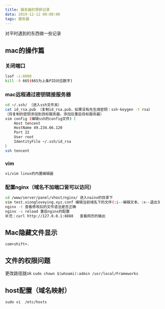 ```yaml
---
title: 服务器的零碎记录
data: 2019-12-12 00:00:00
tags: 服务器
---
```


对平时遇到的东西做一些记录

<!-- more -->

## mac的操作篇

### 关闭端口

```bash
lsof -i:8080
kill -9 665(665为上条PID对应数字)
```

### mac远程通过密钥链接服务器

```bash
cd ~/.ssh/ （进入ssh文件夹）
cat id_rsa.pub （复制id_rsa.pub，如果没有先生成密钥：ssh-keygen -t rsa）
（将复制的密钥添加到目标服务器，添加后重启目标服务器）
vim config (编辑ssh的config文件)（
    Host tencent
    HostName 49.234.66.120
    Port 22
    User root
    IdentityFile ~/.ssh/id_rsa
）
ssh tencent
```

### vim

```bash
vi/vim linux的内置编辑器
```

### 配置nginx（域名不加端口皆可以访问）

```bash
cd /www/server/panel/vhost/nginx/ 进入nainx的目录下
vim test.xiongloveying.xyz.conf 编辑当前域名下的文件(:i--编辑文本、:x--退出文本、:wq--保存退出文本)
nginx -t 查看修改后的文件语法是否正确
nginx -s reload 重启nginx的配置
补充：curl http://127.0.0.1:8888   查看网页的输出
```

## Mac隐藏文件显示

`com+shift+.`

## 文件的权限问题

更改路径就ok
`sudo chown $(whoami):admin /usr/local/Frameworks`

## host配置（域名映射）

`sudo vi  /etc/hosts`
